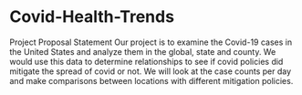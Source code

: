 # Covid-Health-Trends

Project Proposal Statement
Our project is to examine the Covid-19 cases in the United States and analyze them in the global, state and county. We would use this data to determine relationships to see if covid policies did mitigate the spread of covid or not. We will look at the case counts per day and make comparisons between locations with different mitigation policies.
